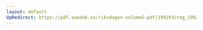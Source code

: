 ```yaml
---
layout: default
UpRedirect: https://pdf.swedeb.se/riksdagen-volumeG-pdf/199293/reg_199293/reg_199293_0120.pdf
---
```

